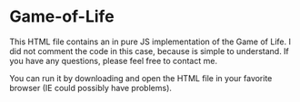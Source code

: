 # Game-of-Life
This HTML file contains an in pure JS implementation of the Game of Life.
I did not comment the code in this case, because is simple to understand. 
If you have any questions, please feel free to contact me.

You can run it by downloading and open the HTML file in your favorite browser (IE could possibly have problems).
